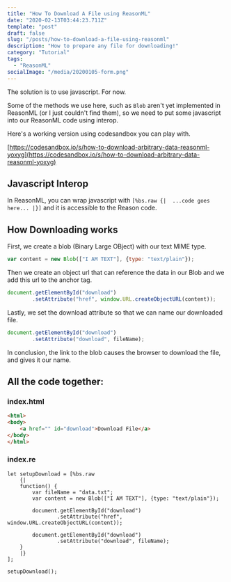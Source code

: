 ```yaml
---
title: "How To Download A File using ReasonML"
date: "2020-02-13T03:44:23.711Z"
template: "post"
draft: false
slug: "/posts/how-to-download-a-file-using-reasonml"
description: "How to prepare any file for downloading!"
category: "Tutorial"
tags:
  - "ReasonML"
socialImage: "/media/20200105-form.png"
---
```


The solution is to use javascript. For now.

Some of the methods we use here, such as `Blob` aren't yet implemented in ReasonML (or I just couldn't find them), so we need to put some javascript into our ReasonML code using interop.

Here's a working version using codesandbox you can play with.

[https://codesandbox.io/s/how-to-download-arbitrary-data-reasonml-yoxyg](https://codesandbox.io/s/how-to-download-arbitrary-data-reasonml-yoxyg)

## Javascript Interop

In ReasonML, you can wrap javascript with `[%bs.raw {|  ...code goes here... |}]` and it is accessible to the Reason code.

## How Downloading works

First, we create a blob (Binary Large OBject) with our text MIME type.
```javascript
var content = new Blob(["I AM TEXT"], {type: "text/plain"});
```

Then we create an object url that can reference the data in our Blob and we add this url to the anchor tag.
```javascript
document.getElementById("download")
        .setAttribute("href", window.URL.createObjectURL(content));
```

Lastly, we set the download attribute so that we can name our downloaded file.

```javascript
document.getElementById("download")
        .setAttribute("download", fileName);
```

In conclusion, the link to the blob causes the browser to download the file, and gives it our name.

## All the code together:

### index.html
```html
<html>
<body>
    <a href="" id="download">Download File</a>
</body>
</html>
```
### index.re
```reason
let setupDownload = [%bs.raw
    {|
    function() {
        var fileName = "data.txt";
        var content = new Blob(["I AM TEXT"], {type: "text/plain"});

        document.getElementById("download")
                .setAttribute("href", window.URL.createObjectURL(content));

        document.getElementById("download")
                .setAttribute("download", fileName);
    }
    |}
];

setupDownload();
```